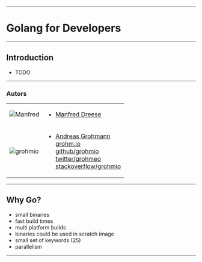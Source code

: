 <!-- .slide: data-background="img/INTRODUCTION/00.jpg" data-background-size="100%" data-background-position="50% 50%" -->
----

# Golang for Developers

----

## Introduction
* TODO

----
### Autors

|                                                                |                                                                                                                                                                                                                                                                                    |
|----------------------------------------------------------------|:-----------------------------------------------------------------------------------------------------------------------------------------------------------------------------------------------------------------------------------------------------------------------------------|
| ![Manfred](img/cc_manfred.jpg)<!-- .element height="200px" --> | <ul><li>[Manfred Dreese](https://codecentric.de)</li></ul>                                                                                                                                                                                                                         |
| ![grohmio](img/cc_grohmio.png)<!-- .element height="200px" --> | <ul><li>[Andreas Grohmann](https://codecentric.de)<br />[grohm.io](https://grohm.io)<br />[github/grohmio](https://github.com/grohmio)<br />[twitter/grohmeo](https://twitter.com/grohmeo)<br />[stackoverflow/grohmio](https://stackoverflow.com/users/6654539/grohmio)</li></ul> |

----
## Why Go?
* small binaries
* fast build times
* multi platform builds
* binaries could be used in scratch image
* small set of keywords (25)
* parallelism
---